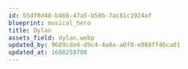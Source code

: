 ```yaml
---
id: 55df0d48-b468-47a5-b58b-7ac81c1924af
blueprint: musical_hero
title: Dylan
assets_field: dylan.webp
updated_by: 9689cde4-d9c4-4a0a-a0f0-e088ff46ca01
updated_at: 1688258700
---
```


